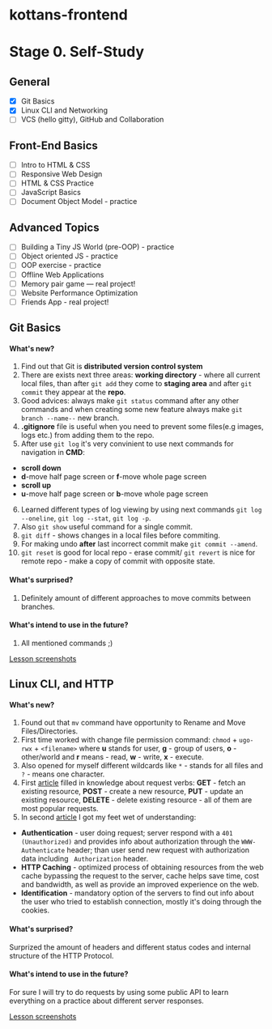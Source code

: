 # kottans-frontend
# Stage 0. Self-Study
## General
- [X] Git Basics
- [X] Linux CLI and Networking
- [ ] VCS (hello gitty), GitHub and Collaboration
## Front-End Basics
- [ ] Intro to HTML & CSS
- [ ] Responsive Web Design
- [ ] HTML & CSS Practice
- [ ] JavaScript Basics
- [ ] Document Object Model - practice
## Advanced Topics
- [ ] Building a Tiny JS World (pre-OOP) - practice
- [ ] Object oriented JS - practice
- [ ] OOP exercise - practice
- [ ] Offline Web Applications
- [ ] Memory pair game — real project!
- [ ] Website Performance Optimization
- [ ] Friends App - real project!

## Git Basics

#### What's new?

1. Find out that Git is **distributed version control system**
2. There are exists next three areas: **working directory** - where all current local files, than after `git add` they come to **staging area** and after `git commit` they appear at the **repo**.
3. Good advices: always make `git status` command after any other commands and when creating some new feature always make `git branch --name--` new branch.
4. **.gitignore** file is useful when you need to prevent some files(e.g images, logs etc.) from adding them to the repo.
5. After use `git log` it's very convinient to use next commands for navigation in **CMD**:
  - **scroll down**
  - **d**-move half page screen or **f**-move whole page screen
  - **scroll up**
  - **u**-move half page screen or **b**-move whole page screen
6. Learned different types of log viewing by using next commands `git log --oneline`, `git log --stat`, `git log -p`.
7. Also `git show` useful command for a single commit.
8. `git diff` - shows changes in a local files before commiting.
9. For making undo **after** last incorrect commit make `git commit --amend`.
10. `git reset` is good for local repo - erase commit/ `git revert` is nice for remote repo - make a copy of commit with opposite state.

#### What's surprised?

1. Definitely amount of different approaches to move commits between branches.

#### What's intend to use in the future?

1. All mentioned commands ;)

[Lesson screenshots](https://github.com/AntonGluschuk/kottans-frontend/tree/main/git_basics)

## Linux CLI, and HTTP

#### What's new?

1. Found out that `mv` command have opportunity to Rename and Move Files/Directories.
2. First time worked with change file permission command: `chmod` + `ugo-rwx` + `<filename>` where **u** stands for user, **g** - group of users, **o** - other/world and **r** means - read, **w** - write, **x** - execute.
3. Also opened for myself different wildcards like `*` - stands for all files and `?` - means one character.
4. First [article](https://code.tutsplus.com/tutorials/http-the-protocol-every-web-developer-must-know-part-1--net-31177) filled in knowledge about request verbs: **GET** - fetch an existing resource, **POST** - create a new resource, **PUT** - update an existing resource, **DELETE** - delete existing resource - all of them are most popular requests.
5. In second [article](https://code.tutsplus.com/tutorials/http-the-protocol-every-web-developer-must-know-part-2--net-31155) I got my feet wet of understanding:

  - **Authentication** - user doing request; server respond with a `401 (Unauthorized)` and provides info about authorization through the `WWW-Authenticate` header; than user send new request with authorization data including ` Authorization` header.
  - **HTTP Caching** - optimized process of obtaining resources from the web cache bypassing the request to the server, cache helps save time, cost and bandwidth, as well as provide an improved experience on the web.
  - **Identification** - mandatory option of the servers to find out info about the user who tried to establish connection, mostly it's doing through the cookies.

#### What's surprised?

Surprized the amount of headers and different status codes and internal structure of the HTTP Protocol.

#### What's intend to use in the future?

For sure I will try to do requests by using some public API to learn everything on a practice about different server responses.

[Lesson screenshots](https://github.com/AntonGluschuk/kottans-frontend/tree/main/task_linux_cli)
